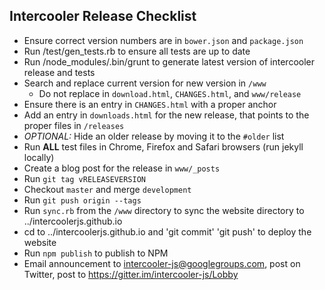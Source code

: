## Intercooler Release Checklist

* Ensure correct version numbers are in `bower.json` and `package.json`
* Run /test/gen_tests.rb to ensure all tests are up to date
* Run /node_modules/.bin/grunt to generate latest version of intercooler release and tests
* Search and replace current version for new version in `/www`
  * Do not replace in `download.html`, `CHANGES.html`, and `www/release`
* Ensure there is an entry in `CHANGES.html` with a proper anchor
* Add an entry in `downloads.html` for the new release, that points to the proper files in `/releases`
* _OPTIONAL:_ Hide an older release by moving it to the `#older` list
* Run **ALL** test files in Chrome, Firefox and Safari browsers (run jekyll locally)
* Create a blog post for the release in `www/_posts`
* Run `git tag vRELEASEVERSION`
* Checkout `master` and merge `development`
* Run `git push origin --tags`
* Run `sync.rb` from the `/www` directory to sync the website directory to ../intercoolerjs.github.io
* cd to ../intercoolerjs.github.io and 'git commit' 'git push' to deploy the website
* Run `npm publish` to publish to NPM
* Email announcement to intercooler-js@googlegroups.com, post on Twitter, post to https://gitter.im/intercooler-js/Lobby 
